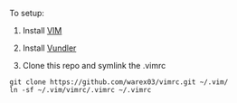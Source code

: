 To setup:

1) Install [VIM](http://www.vim.org/download.php)

2) Install [Vundler](https://github.com/VundleVim/Vundle.vim)

3) Clone this repo and symlink the .vimrc

```
git clone https://github.com/warex03/vimrc.git ~/.vim/
ln -sf ~/.vim/vimrc/.vimrc ~/.vimrc
```


